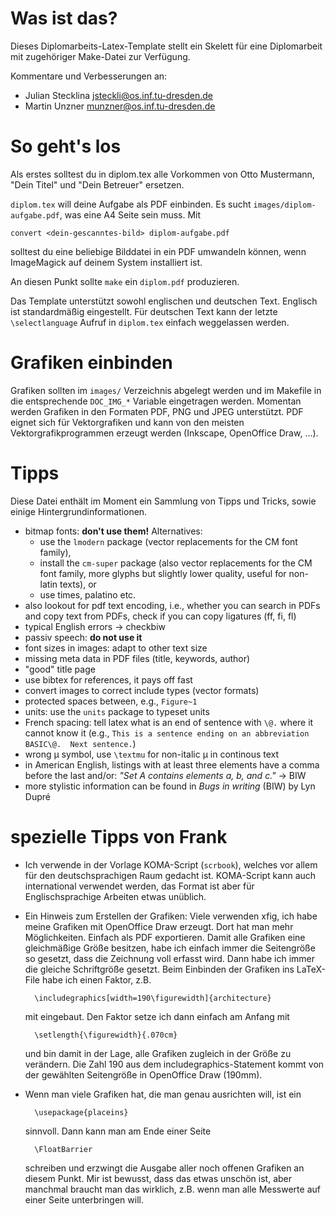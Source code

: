 Was ist das?
============

Dieses Diplomarbeits-Latex-Template stellt ein Skelett für eine
Diplomarbeit mit zugehöriger Make-Datei zur Verfügung.

Kommentare und Verbesserungen an:

- Julian Stecklina <jsteckli@os.inf.tu-dresden.de>
- Martin Unzner <munzner@os.inf.tu-dresden.de>

So geht's los
==============

Als erstes solltest du in diplom.tex alle Vorkommen von Otto
Mustermann, "Dein Titel" und "Dein Betreuer" ersetzen.

`diplom.tex` will deine Aufgabe als PDF einbinden. Es sucht
`images/diplom-aufgabe.pdf`, was eine A4 Seite sein muss. Mit

    convert <dein-gescanntes-bild> diplom-aufgabe.pdf

solltest du eine beliebige Bilddatei in ein PDF umwandeln können, wenn
ImageMagick auf deinem System installiert ist.

An diesen Punkt sollte `make` ein `diplom.pdf` produzieren.

Das Template unterstützt sowohl englischen und deutschen Text. Englisch ist
standardmäßig eingestellt. Für deutschen Text kann der letzte `\selectlanguage`
Aufruf in `diplom.tex` einfach weggelassen werden.

Grafiken einbinden
==================

Grafiken sollten im `images/` Verzeichnis abgelegt werden und im
Makefile in die entsprechende `DOC_IMG_*` Variable eingetragen
werden. Momentan werden Grafiken in den Formaten PDF, PNG und JPEG
unterstützt. PDF eignet sich für Vektorgrafiken und kann von den
meisten Vektorgrafikprogrammen erzeugt werden (Inkscape, OpenOffice
Draw, …).

Tipps
=====

Diese Datei enthält im Moment ein Sammlung von Tipps und Tricks, sowie
einige Hintergrundinformationen.

- bitmap fonts: **don't use them!** Alternatives:
  - use the `lmodern` package (vector replacements for the CM font family),
  - install the `cm-super` package (also vector replacements for the CM
    font family, more glyphs but slightly lower quality, useful for
    non-latin texts), or
  - use times, palatino etc.
- also lookout for pdf text encoding, i.e., whether you can search in
  PDFs and copy text from PDFs, check if you can copy ligatures (ff, fi, fl)
- typical English errors → checkbiw
- passiv speech: **do not use it**
- font sizes in images: adapt to other text size
- missing meta data in PDF files (title, keywords, author)
- "good" title page
- use bibtex for references, it pays off fast
- convert images to correct include types (vector formats)
- protected spaces between, e.g., `Figure~1`
- units: use the `units` package to typeset units
- French spacing: tell latex what is an end of sentence with `\@.`
  where it cannot know it (e.g., `This is a sentence ending on an
  abbreviation BASIC\@.  Next sentence.`)
- wrong µ symbol, use `\textmu` for non-italic µ in continous text
- in American English, listings with at least three elements have a
  comma before the last and/or: *"Set A contains elements a, b, and c."*
  → BIW
- more stylistic information can be found in *Bugs in writing* (BIW)
  by Lyn Dupré


spezielle Tipps von Frank
=========================

- Ich verwende in der Vorlage KOMA-Script (`scrbook`), welches vor allem
  für den deutschsprachigen Raum gedacht ist. KOMA-Script kann auch
  international verwendet werden, das Format ist aber für
  Englischsprachige Arbeiten etwas unüblich.

- Ein Hinweis zum Erstellen der Grafiken: Viele verwenden xfig, ich
  habe meine Grafiken mit OpenOffice Draw erzeugt. Dort hat man mehr
  Möglichkeiten. Einfach als PDF exportieren. Damit alle Grafiken
  eine gleichmäßige Größe besitzen, habe ich einfach immer die
  Seitengröße so gesetzt, dass die Zeichnung voll erfasst wird. Dann
  habe ich immer die gleiche Schriftgröße gesetzt. Beim Einbinden der
  Grafiken ins LaTeX-File habe ich einen Faktor, z.B.

        \includegraphics[width=190\figurewidth]{architecture}

  mit eingebaut. Den Faktor setze ich dann einfach am Anfang mit

        \setlength{\figurewidth}{.070cm}

  und bin damit in der Lage, alle Grafiken zugleich in der Größe zu verändern.
  Die Zahl 190 aus dem includegraphics-Statement kommt von der gewählten
  Seitengröße in OpenOffice Draw (190mm).

- Wenn man viele Grafiken hat, die man genau ausrichten will, ist ein

        \usepackage{placeins}

  sinnvoll. Dann kann man am Ende einer Seite

        \FloatBarrier

  schreiben und erzwingt die Ausgabe aller noch offenen Grafiken an
  diesem Punkt. Mir ist bewusst, dass das etwas unschön ist, aber
  manchmal braucht man das wirklich, z.B. wenn man alle Messwerte auf
  einer Seite unterbringen will.
